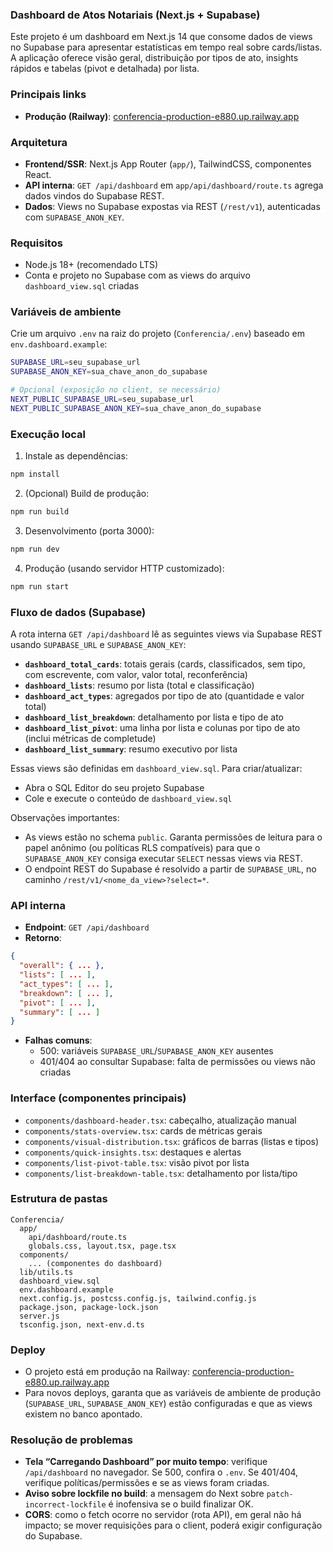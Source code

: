 ### Dashboard de Atos Notariais (Next.js + Supabase)

Este projeto é um dashboard em Next.js 14 que consome dados de views no Supabase para apresentar estatísticas em tempo real sobre cards/listas. A aplicação oferece visão geral, distribuição por tipos de ato, insights rápidos e tabelas (pivot e detalhada) por lista.

### Principais links
- **Produção (Railway)**: [conferencia-production-e880.up.railway.app](https://conferencia-production-e880.up.railway.app)

### Arquitetura
- **Frontend/SSR**: Next.js App Router (`app/`), TailwindCSS, componentes React.
- **API interna**: `GET /api/dashboard` em `app/api/dashboard/route.ts` agrega dados vindos do Supabase REST.
- **Dados**: Views no Supabase expostas via REST (`/rest/v1`), autenticadas com `SUPABASE_ANON_KEY`.

### Requisitos
- Node.js 18+ (recomendado LTS)
- Conta e projeto no Supabase com as views do arquivo `dashboard_view.sql` criadas

### Variáveis de ambiente
Crie um arquivo `.env` na raiz do projeto (`Conferencia/.env`) baseado em `env.dashboard.example`:

```bash
SUPABASE_URL=seu_supabase_url
SUPABASE_ANON_KEY=sua_chave_anon_do_supabase

# Opcional (exposição no client, se necessário)
NEXT_PUBLIC_SUPABASE_URL=seu_supabase_url
NEXT_PUBLIC_SUPABASE_ANON_KEY=sua_chave_anon_do_supabase
```

### Execução local
1. Instale as dependências:
```bash
npm install
```
2. (Opcional) Build de produção:
```bash
npm run build
```
3. Desenvolvimento (porta 3000):
```bash
npm run dev
```
4. Produção (usando servidor HTTP customizado):
```bash
npm run start
```

### Fluxo de dados (Supabase)
A rota interna `GET /api/dashboard` lê as seguintes views via Supabase REST usando `SUPABASE_URL` e `SUPABASE_ANON_KEY`:
- **`dashboard_total_cards`**: totais gerais (cards, classificados, sem tipo, com escrevente, com valor, valor total, reconferência)
- **`dashboard_lists`**: resumo por lista (total e classificação)
- **`dashboard_act_types`**: agregados por tipo de ato (quantidade e valor total)
- **`dashboard_list_breakdown`**: detalhamento por lista e tipo de ato
- **`dashboard_list_pivot`**: uma linha por lista e colunas por tipo de ato (inclui métricas de completude)
- **`dashboard_list_summary`**: resumo executivo por lista

Essas views são definidas em `dashboard_view.sql`. Para criar/atualizar:
- Abra o SQL Editor do seu projeto Supabase
- Cole e execute o conteúdo de `dashboard_view.sql`

Observações importantes:
- As views estão no schema `public`. Garanta permissões de leitura para o papel anônimo (ou políticas RLS compatíveis) para que o `SUPABASE_ANON_KEY` consiga executar `SELECT` nessas views via REST.
- O endpoint REST do Supabase é resolvido a partir de `SUPABASE_URL`, no caminho `/rest/v1/<nome_da_view>?select=*`.

### API interna
- **Endpoint**: `GET /api/dashboard`
- **Retorno**:
```json
{
  "overall": { ... },
  "lists": [ ... ],
  "act_types": [ ... ],
  "breakdown": [ ... ],
  "pivot": [ ... ],
  "summary": [ ... ]
}
```
- **Falhas comuns**:
  - 500: variáveis `SUPABASE_URL`/`SUPABASE_ANON_KEY` ausentes
  - 401/404 ao consultar Supabase: falta de permissões ou views não criadas

### Interface (componentes principais)
- `components/dashboard-header.tsx`: cabeçalho, atualização manual
- `components/stats-overview.tsx`: cards de métricas gerais
- `components/visual-distribution.tsx`: gráficos de barras (listas e tipos)
- `components/quick-insights.tsx`: destaques e alertas
- `components/list-pivot-table.tsx`: visão pivot por lista
- `components/list-breakdown-table.tsx`: detalhamento por lista/tipo

### Estrutura de pastas
```
Conferencia/
  app/
    api/dashboard/route.ts
    globals.css, layout.tsx, page.tsx
  components/
    ... (componentes do dashboard)
  lib/utils.ts
  dashboard_view.sql
  env.dashboard.example
  next.config.js, postcss.config.js, tailwind.config.js
  package.json, package-lock.json
  server.js
  tsconfig.json, next-env.d.ts
```

### Deploy
- O projeto está em produção na Railway: [conferencia-production-e880.up.railway.app](https://conferencia-production-e880.up.railway.app)
- Para novos deploys, garanta que as variáveis de ambiente de produção (`SUPABASE_URL`, `SUPABASE_ANON_KEY`) estão configuradas e que as views existem no banco apontado.

### Resolução de problemas
- **Tela “Carregando Dashboard” por muito tempo**: verifique `/api/dashboard` no navegador. Se 500, confira o `.env`. Se 401/404, verifique políticas/permissões e se as views foram criadas.
- **Aviso sobre lockfile no build**: a mensagem do Next sobre `patch-incorrect-lockfile` é inofensiva se o build finalizar OK.
- **CORS**: como o fetch ocorre no servidor (rota API), em geral não há impacto; se mover requisições para o client, poderá exigir configuração do Supabase.



